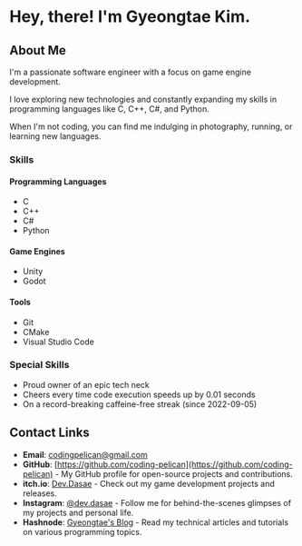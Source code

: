 # Hey, there! I'm Gyeongtae Kim.

## About Me

I'm a passionate software engineer with a focus on game engine development.

I love exploring new technologies and constantly expanding my skills in programming languages like C, C++, C#, and Python. 

When I'm not coding, you can find me indulging in photography, running, or learning new languages.

### Skills

#### Programming Languages

- C
- C++
- C#
- Python

#### Game Engines

- Unity
- Godot

#### Tools

- Git
- CMake
- Visual Studio Code

### Special Skills

- Proud owner of an epic tech neck
- Cheers every time code execution speeds up by 0.01 seconds
- On a record-breaking caffeine-free streak (since 2022-09-05)

## Contact Links

- **Email**: <codingpelican@gmail.com>
- **GitHub**: [https://github.com/coding-pelican](https://github.com/coding-pelican) - My GitHub profile for open-source projects and contributions.
- **itch.io**: [Dev.Dasae](https://coding-pelican.itch.io/) - Check out my game development projects and releases.
- **Instagram**: [@dev.dasae](https://www.instagram.com/dev.dasae) - Follow me for behind-the-scenes glimpses of my projects and personal life.
- **Hashnode**: [Gyeongtae's Blog](https://dasae.hashnode.dev/) - Read my technical articles and tutorials on various programming topics.